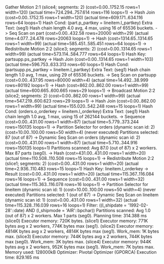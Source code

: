 Gather Motion 2:1  (slice4; segments: 2)  (cost=0.00..1752.15 rows=1 width=120) (actual time=724.294..757.614 rows=116 loops=1)
  ->  Hash Join  (cost=0.00..1752.15 rows=1 width=120) (actual time=609.171..634.116 rows=64 loops=1)
        Hash Cond: (part.p_partkey = lineitem.l_partkey)
        Extra Text: (seg1)   Hash chain length 4.0 avg, 4 max, using 16 of 65536 buckets.
        ->  Seq Scan on part  (cost=0.00..432.58 rows=20000 width=29) (actual time=4.077..24.478 rows=20063 loops=1)
        ->  Hash  (cost=1314.65..1314.65 rows=1 width=99) (actual time=585.451..585.451 rows=64 loops=1)
              ->  Redistribute Motion 2:2  (slice3; segments: 2)  (cost=0.00..1314.65 rows=1 width=99) (actual time=573.114..584.777 rows=64 loops=1)
                    Hash Key: partsupp.ps_partkey
                    ->  Hash Join  (cost=0.00..1314.65 rows=1 width=103) (actual time=596.753..633.313 rows=60 loops=1)
                          Hash Cond: (partsupp.ps_partkey = lineitem.l_partkey)
                          Extra Text: (seg1)   Hash chain length 1.0 avg, 1 max, using 29 of 65536 buckets.
                          ->  Seq Scan on partsupp  (cost=0.00..437.95 rows=80000 width=4) (actual time=14.492..38.999 rows=80192 loops=1)
                          ->  Hash  (cost=862.00..862.00 rows=1 width=99) (actual time=600.665..600.665 rows=29 loops=1)
                                ->  Broadcast Motion 2:2  (slice2; segments: 2)  (cost=0.00..862.00 rows=1 width=99) (actual time=547.219..600.623 rows=29 loops=1)
                                      ->  Hash Join  (cost=0.00..862.00 rows=1 width=99) (actual time=155.020..542.248 rows=15 loops=1)
                                            Hash Cond: (orders.o_orderkey = lineitem.l_orderkey)
                                            Extra Text: (seg1)   Hash chain length 1.0 avg, 1 max, using 15 of 262144 buckets.
                                            ->  Sequence  (cost=0.00..431.00 rows=1 width=87) (actual time=5.779..373.244 rows=150135 loops=1)
                                                  ->  Partition Selector for orders (dynamic scan id: 2)  (cost=10.00..100.00 rows=50 width=4) (never executed)
                                                        Partitions selected: 87 (out of 87)
                                                  ->  Dynamic Seq Scan on orders (dynamic scan id: 2)  (cost=0.00..431.00 rows=1 width=87) (actual time=5.710..344.916 rows=150135 loops=1)
                                                        Partitions scanned:  Avg 87.0 (out of 87) x 2 workers.  Max 87 parts (seg0).
                                            ->  Hash  (cost=431.00..431.00 rows=1 width=20) (actual time=110.508..110.508 rows=15 loops=1)
                                                  ->  Redistribute Motion 2:2  (slice1; segments: 2)  (cost=0.00..431.00 rows=1 width=20) (actual time=2.936..110.483 rows=15 loops=1)
                                                        Hash Key: lineitem.l_orderkey
                                                        ->  Result  (cost=0.00..431.00 rows=1 width=20) (actual time=115.367..116.084 rows=16 loops=1)
                                                              ->  Sequence  (cost=0.00..431.00 rows=1 width=32) (actual time=115.363..116.078 rows=16 loops=1)
                                                                    ->  Partition Selector for lineitem (dynamic scan id: 1)  (cost=10.00..100.00 rows=50 width=4) (never executed)
                                                                          Partitions selected: 1 (out of 87)
                                                                    ->  Dynamic Seq Scan on lineitem (dynamic scan id: 1)  (cost=0.00..431.00 rows=1 width=32) (actual time=115.328..116.039 rows=16 loops=1)
                                                                          Filter: ((l_shipdate = '1992-02-28'::date) AND (l_shipmode = 'AIR'::bpchar))
                                                                          Partitions scanned:  Avg 1.0 (out of 87) x 2 workers.  Max 1 parts (seg0).
Planning time: 314.388 ms
  (slice0)    Executor memory: 720K bytes.
  (slice1)    Executor memory: 771K bytes avg x 2 workers, 774K bytes max (seg1).
  (slice2)    Executor memory: 4814K bytes avg x 2 workers, 4814K bytes max (seg1).  Work_mem: 1K bytes max.
  (slice3)    Executor memory: 744K bytes avg x 2 workers, 744K bytes max (seg0).  Work_mem: 3K bytes max.
  (slice4)    Executor memory: 944K bytes avg x 2 workers, 952K bytes max (seg1).  Work_mem: 7K bytes max.
Memory used:  128000kB
Optimizer: Pivotal Optimizer (GPORCA)
Execution time: 829.165 ms
